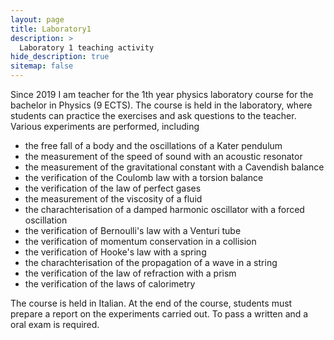 ```yaml
---
layout: page
title: Laboratory1
description: >
  Laboratory 1 teaching activity
hide_description: true
sitemap: false
---
```

Since 2019 I am teacher for the 1th year physics laboratory course for the bachelor in Physics (9 ECTS). The course is held in the laboratory, where students can practice the exercises and ask questions to the teacher. Various experiments are performed, including

- the free fall of a body and the oscillations of a Kater pendulum
- the measurement of the speed of sound with an acoustic resonator
- the measurement of the gravitational constant with a Cavendish balance
- the verification of the Coulomb law with a torsion balance
- the verification of the law of perfect gases
- the measurement of the viscosity of a fluid
- the charachterisation of a damped harmonic oscillator with a forced oscillation
- the verification of Bernoulli's law with a Venturi tube
- the verification of momentum conservation in a collision
- the verification of Hooke's law with a spring
- the charachterisation of the propagation of a wave in a string
- the verification of the law of refraction with a prism
- the verification of the laws of calorimetry

The course is held in Italian. At the end of the course, students must prepare a report on the experiments carried out. To pass a written and a oral exam is required.
